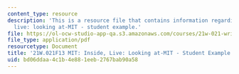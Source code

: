 ```yaml
---
content_type: resource
description: 'This is a resource file that contains information regarding MIT: inside,
  live: looking at-MIT - student example.'
file: https://ol-ocw-studio-app-qa.s3.amazonaws.com/courses/21w-021-writing-and-experience-mit-inside-live-fall-2013/bd06ddaa4c1b4e881eeb2767bab90a58_MIT21W_021F13_Maze.pdf
file_type: application/pdf
resourcetype: Document
title: '21W.021F13 MIT: Inside, Live: Looking at-MIT - Student Example'
uid: bd06ddaa-4c1b-4e88-1eeb-2767bab90a58
---
```

